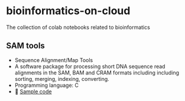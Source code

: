 # bioinformatics-on-cloud

The collection of colab notebooks related to bioinformatics

## SAM tools

- Sequence Alignment/Map Tools
- A software package for processing short DNA sequence read alignments in the SAM, BAM and CRAM formats including including sorting, merging, indexing, converting.
- Programming language: C
- 📕 [Sample code](https://github.com/jingwora/bioinformatics-on-cloud/blob/main/SAMtools/SAMtools_v-01.ipynb)
